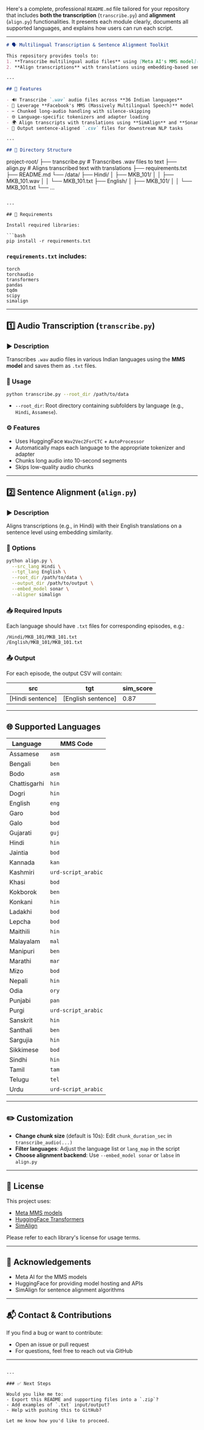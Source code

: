 Here's a complete, professional `README.md` file tailored for your repository that includes **both the transcription** (`transcribe.py`) and **alignment** (`align.py`) functionalities. It presents each module clearly, documents all supported languages, and explains how users can run each script.

---

```markdown
# 🗣️ Multilingual Transcription & Sentence Alignment Toolkit

This repository provides tools to:
1. **Transcribe multilingual audio files** using [Meta AI's MMS model](https://huggingface.co/facebook/mms-1b-all), and
2. **Align transcriptions** with translations using embedding-based sentence alignment (e.g., Sonar or LaBSE + SimAlign).

---

## 📌 Features

- 🔊 Transcribe `.wav` audio files across **36 Indian languages**
- 🧠 Leverage **Facebook's MMS (Massively Multilingual Speech)** model
- ✂️ Chunked long-audio handling with silence-skipping
- 🌐 Language-specific tokenizers and adapter loading
- 🌍 Align transcripts with translations using **SimAlign** and **Sonar/LabSE**
- 📝 Output sentence-aligned `.csv` files for downstream NLP tasks

---

## 📂 Directory Structure

```

project-root/
├── transcribe.py            # Transcribes .wav files to text
├── align.py                 # Aligns transcribed text with translations
├── requirements.txt
├── README.md
└── /data/
├── Hindi/
│   ├── MKB\_101/
│   │   ├── MKB\_101.wav
│   │   └── MKB\_101.txt
├── English/
│   ├── MKB\_101/
│   │   └── MKB\_101.txt
└── ...

````

---

## 🧱 Requirements

Install required libraries:

```bash
pip install -r requirements.txt
````

### `requirements.txt` includes:

```text
torch
torchaudio
transformers
pandas
tqdm
scipy
simalign
```

---

## 1️⃣ Audio Transcription (`transcribe.py`)

### ▶️ Description

Transcribes `.wav` audio files in various Indian languages using the **MMS model** and saves them as `.txt` files.

### 🧾 Usage

```bash
python transcribe.py --root_dir /path/to/data
```

* `--root_dir`: Root directory containing subfolders by language (e.g., `Hindi`, `Assamese`).

### ⚙️ Features

* Uses HuggingFace `Wav2Vec2ForCTC` + `AutoProcessor`
* Automatically maps each language to the appropriate tokenizer and adapter
* Chunks long audio into 10-second segments
* Skips low-quality audio chunks

---

## 2️⃣ Sentence Alignment (`align.py`)

### ▶️ Description

Aligns transcriptions (e.g., in Hindi) with their English translations on a sentence level using embedding similarity.

### 🔧 Options

```bash
python align.py \
  --src_lang Hindi \
  --tgt_lang English \
  --root_dir /path/to/data \
  --output_dir /path/to/output \
  --embed_model sonar \
  --aligner simalign
```

### 📥 Required Inputs

Each language should have `.txt` files for corresponding episodes, e.g.:

```
/Hindi/MKB_101/MKB_101.txt
/English/MKB_101/MKB_101.txt
```

### 📤 Output

For each episode, the output CSV will contain:

| src               | tgt                 | sim\_score |
| ----------------- | ------------------- | ---------- |
| \[Hindi sentence] | \[English sentence] | 0.87       |

---

## 🌐 Supported Languages

| Language     | MMS Code            |
| ------------ | ------------------- |
| Assamese     | `asm`               |
| Bengali      | `ben`               |
| Bodo         | `asm`               |
| Chattisgarhi | `hin`               |
| Dogri        | `hin`               |
| English      | `eng`               |
| Garo         | `bod`               |
| Galo         | `bod`               |
| Gujarati     | `guj`               |
| Hindi        | `hin`               |
| Jaintia      | `bod`               |
| Kannada      | `kan`               |
| Kashmiri     | `urd-script_arabic` |
| Khasi        | `bod`               |
| Kokborok     | `ben`               |
| Konkani      | `hin`               |
| Ladakhi      | `bod`               |
| Lepcha       | `bod`               |
| Maithili     | `hin`               |
| Malayalam    | `mal`               |
| Manipuri     | `ben`               |
| Marathi      | `mar`               |
| Mizo         | `bod`               |
| Nepali       | `hin`               |
| Odia         | `ory`               |
| Punjabi      | `pan`               |
| Purgi        | `urd-script_arabic` |
| Sanskrit     | `hin`               |
| Santhali     | `ben`               |
| Sargujia     | `hin`               |
| Sikkimese    | `bod`               |
| Sindhi       | `hin`               |
| Tamil        | `tam`               |
| Telugu       | `tel`               |
| Urdu         | `urd-script_arabic` |

---

## ✏️ Customization

* **Change chunk size** (default is 10s): Edit `chunk_duration_sec` in `transcribe_audio(...)`
* **Filter languages**: Adjust the language list or `lang_map` in the script
* **Choose alignment backend**: Use `--embed_model sonar` or `labse` in `align.py`

---

## 📎 License

This project uses:

* [Meta MMS models](https://github.com/facebookresearch/fairseq/tree/main/examples/mms)
* [HuggingFace Transformers](https://huggingface.co/facebook/mms-1b-all)
* [SimAlign](https://github.com/cisnlp/SimAlign)

Please refer to each library's license for usage terms.

---

## 🙏 Acknowledgements

* Meta AI for the MMS models
* HuggingFace for providing model hosting and APIs
* SimAlign for sentence alignment algorithms

---

## 📬 Contact & Contributions

If you find a bug or want to contribute:

* Open an issue or pull request
* For questions, feel free to reach out via GitHub

---

```

---

### ✅ Next Steps

Would you like me to:
- Export this README and supporting files into a `.zip`?
- Add examples of `.txt` input/output?
- Help with pushing this to GitHub?

Let me know how you'd like to proceed.
```
